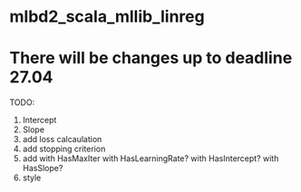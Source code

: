 # mlbd2_scala_mllib_linreg

# There will be changes up to deadline 27.04

TODO:
1. Intercept
2. Slope
3. add loss calcaulation
4. add stopping criterion
5. add with HasMaxIter with HasLearningRate? with HasIntercept? with HasSlope?
6. style
